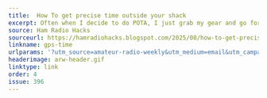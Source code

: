 ```yaml
---
title:  How To get precise time outside your shack
excerpt: Often when I decide to do POTA, I just grab my gear and go forgetting to sync my laptop’s time. When I get to the park, my system clock can be 5-30 seconds off which means I can't do FT8.
source: Ham Radio Hacks
sourceurl: https://hamradiohacks.blogspot.com/2025/08/how-to-get-precise-time-outside-your.html
linkname: gps-time
urlparams: '?utm_source=amateur-radio-weekly&utm_medium=email&utm_campaign=newsletter'
headerimage: arw-header.gif
linktype: link
order: 4
issue: 396
---
```

